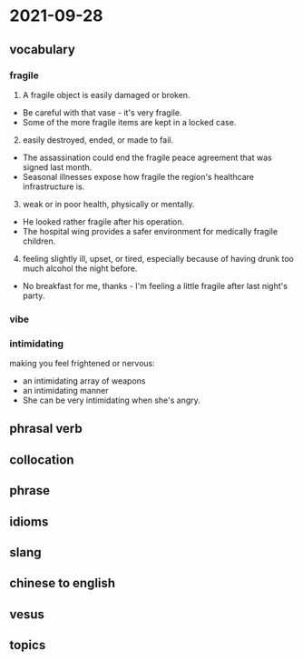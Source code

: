 # 2021-09-28
## vocabulary
### fragile
1. A fragile object is easily damaged or broken.

- Be careful with that vase - it's very fragile.
- Some of the more fragile items are kept in a locked case.

2. easily destroyed, ended, or made to fail.
- The assassination could end the fragile peace agreement that was signed last month.
- Seasonal illnesses expose how fragile the region's healthcare infrastructure is.

3. weak or in poor health, physically or mentally.
- He looked rather fragile after his operation.
- The hospital wing provides a safer environment for medically fragile children.

4. feeling slightly ill, upset, or tired, especially because of having drunk too much alcohol the night before.
- No breakfast for me, thanks - I'm feeling a little fragile after last night's party.

### vibe

### intimidating
making you feel frightened or nervous:

- an intimidating array of weapons
- an intimidating manner
- She can be very intimidating when she's angry.

## phrasal verb

## collocation

## phrase

## idioms

## slang

## chinese to english

## vesus

## topics
